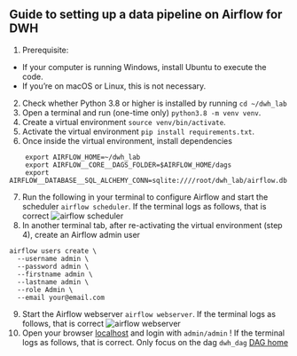## Guide to setting up a data pipeline on Airflow for DWH
1. Prerequisite:
- If your computer is running Windows, install Ubuntu to execute the code.
- If you’re on macOS or Linux, this is not necessary.
2. Check whether Python 3.8 or higher is installed by running ```cd ~/dwh_lab```
3. Open a terminal and run (one-time only) ```python3.8 -m venv venv```. 
4. Create a virtual environment ```source venv/bin/activate```.
5. Activate the virtual environment ```pip install requirements.txt```.
6. Once inside the virtual environment, install dependencies
``` 
    export AIRFLOW_HOME=~/dwh_lab
    export AIRFLOW__CORE__DAGS_FOLDER=$AIRFLOW_HOME/dags
    export AIRFLOW__DATABASE__SQL_ALCHEMY_CONN=sqlite:////root/dwh_lab/airflow.db
``` 
7. Run the following in your terminal to configure Airflow and start the scheduler ```airflow scheduler```. If the terminal logs as follows, that is correct 
![airflow scheduler](./img/scheduler.png)
8. In another terminal tab, after re-activating the virtual environment (step 4), create an Airflow admin user
```
airflow users create \
  --username admin \
  --password admin \
  --firstname admin \
  --lastname admin \
  --role Admin \
  --email your@email.com
```
9. Start the Airflow webserver ```airflow webserver```. If the terminal logs as follows, that is correct 
![airflow webserver](./img/webserver.png)
10. Open your browser [localhost](http://localhost:8080/) and login with ```admin/admin``` ! If the terminal logs as follows, that is correct. Only focus on the dag ```dwh_dag``` 
[DAG home](./img/home.png)